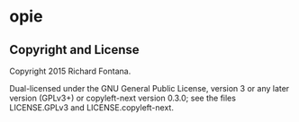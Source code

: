 opie
====

Copyright and License
---------------------

Copyright 2015 Richard Fontana.

Dual-licensed under the GNU General Public License, version 3 or any
later version (GPLv3+) or copyleft-next version 0.3.0; see the files
LICENSE.GPLv3 and LICENSE.copyleft-next.
